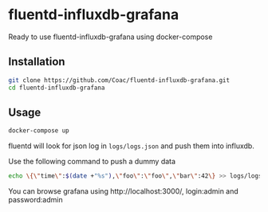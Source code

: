 # fluentd-influxdb-grafana

Ready to use fluentd-influxdb-grafana using docker-compose

## Installation
```bash
git clone https://github.com/Coac/fluentd-influxdb-grafana.git
cd fluentd-influxdb-grafana
```

## Usage
```bash
docker-compose up
```

fluentd will look for json log in `logs/logs.json` and push them into influxdb.

Use the following command to push a dummy data
```bash
echo \{\"time\":$(date +"%s"),\"foo\":\"foo\",\"bar\":42\} >> logs/logs.json
```

You can browse grafana using http://localhost:3000/, login:admin and password:admin
